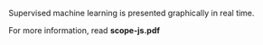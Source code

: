 Supervised machine learning is presented graphically in real time. 

For more information, read **scope-js.pdf**

